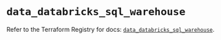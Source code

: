 # `data_databricks_sql_warehouse`

Refer to the Terraform Registry for docs: [`data_databricks_sql_warehouse`](https://registry.terraform.io/providers/databricks/databricks/1.62.0/docs/data-sources/sql_warehouse).
